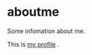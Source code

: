 aboutme
=======

Some infomation about me.

This is [my profile](http://daynhauhoc.com/users/gio/activity "My Profile") .

